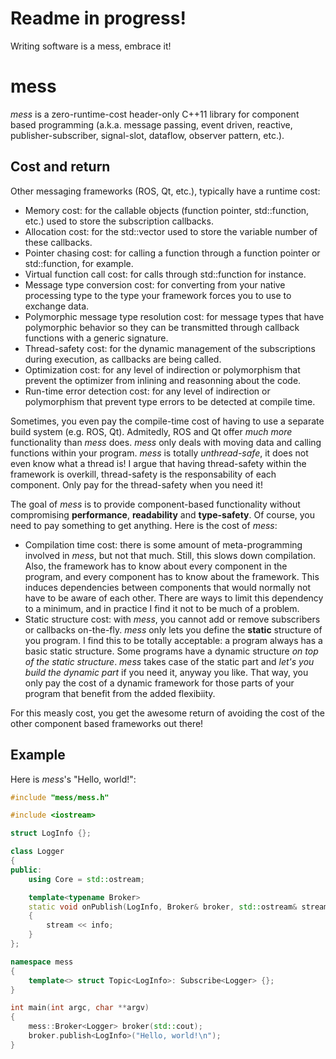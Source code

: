 # Readme in progress!

Writing software is a mess, embrace it!
# mess
*mess* is a zero-runtime-cost header-only C++11 library for component based programming (a.k.a. message passing, event driven, reactive, publisher-subscriber, signal-slot, dataflow, observer pattern, etc.).

## Cost and return
Other messaging frameworks (ROS, Qt, etc.), typically have a runtime cost:
* Memory cost: for the callable objects (function pointer, std::function, etc.) used to store the subscription callbacks.
* Allocation cost: for the std::vector used to store the variable number of these callbacks.
* Pointer chasing cost: for calling a function through a function pointer or std::function, for example.
* Virtual function call cost: for calls through std::function for instance.
* Message type conversion cost: for converting from your native processing type to the type your framework forces you to use to exchange data.
* Polymorphic message type resolution cost: for message types that have polymorphic behavior so they can be transmitted through callback functions with a generic signature.
* Thread-safety cost: for the dynamic management of the subscriptions during execution, as callbacks are being called.
* Optimization cost: for any level of indirection or polymorphism that prevent the optimizer from inlining and reasonning about the code.
* Run-time error detection cost: for any level of indirection or polymorphism that prevent type errors to be detected at compile time.

Sometimes, you even pay the compile-time cost of having to use a separate build system (e.g. ROS, Qt). Admitedly, ROS and Qt offer *much more* functionality than *mess* does. *mess* only deals with moving data and calling functions within your program. *mess* is totally *unthread-safe*, it does not even know what a thread is! I argue that having thread-safety within the framework is overkill, thread-safety is the responsability of each component. Only pay for the thread-safety when you need it!

The goal of *mess* is to provide component-based functionality without compromising **performance**, **readability** and **type-safety**. Of course, you need to pay something to get anything. Here is the cost of *mess*:
* Compilation time cost: there is some amount of meta-programming involved in *mess*, but not that much. Still, this slows down compilation. Also, the framework has to know about every component in the program, and every component has to know about the framework. This induces dependencies between components that would normally not have to be aware of each other. There are ways to limit this dependency to a minimum, and in practice I find it not to be much of a problem.
* Static structure cost: with *mess*, you cannot add or remove subscribers or callbacks on-the-fly. *mess* only lets you define the **static** structure of you program. I find this to be totally acceptable: a program always has a basic static structure. Some programs have a dynamic structure *on top of the static structure*. *mess* takes case of the static part and *let's you build the dynamic part* if you need it, anyway you like. That way, you only pay the cost of a dynamic framework for those parts of your program that benefit from the added flexibiity.

For this measly cost, you get the awesome return of avoiding the cost of the other component based frameworks out there!

## Example
Here is *mess*'s "Hello, world!":

```c++
#include "mess/mess.h"

#include <iostream>

struct LogInfo {};

class Logger
{
public:
	using Core = std::ostream;

	template<typename Broker>
	static void onPublish(LogInfo, Broker& broker, std::ostream& stream, const char info[])
	{
		stream << info;
	}
};

namespace mess
{
	template<> struct Topic<LogInfo>: Subscribe<Logger> {};
}

int main(int argc, char **argv)
{
	mess::Broker<Logger> broker(std::cout);
	broker.publish<LogInfo>("Hello, world!\n");
}
```
